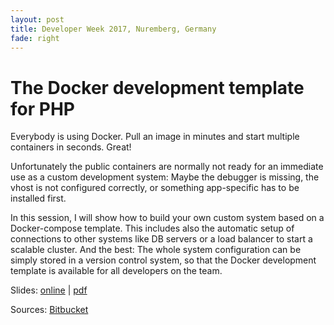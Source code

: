 ```yaml
---
layout: post
title: Developer Week 2017, Nuremberg, Germany
fade: right
---
```

# The Docker development template for PHP
Everybody is using Docker. Pull an image in minutes and start multiple containers in seconds. Great!

Unfortunately the public containers are normally not ready for an immediate use as a custom development system: Maybe the debugger is missing, the vhost is not configured correctly, or something app-specific has to be installed first.

In this session, I will show how to build your own custom system based on a Docker-compose template. This includes also the automatic setup of connections to other systems like DB servers or a load balancer to start a scalable cluster. And the best: The whole system configuration can be simply stored in a version control system, so that the Docker development template is available for all developers on the team.

Slides: [online](http://5square.github.io/talks/2017/2017-06-27-Developer-Week-The-Docker-Development-Template/The_Docker_Development_Template.html) | [pdf](http://5square.github.io/talks/2017/2017-06-27-Developer-Week-The-Docker-Development-Template/The_Docker_Development_Template.pdf)

Sources: [Bitbucket](https://bitbucket.org/account/user/janatzendteam/projects/PAR)
